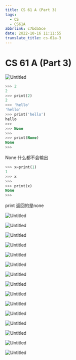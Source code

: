 ```yaml
---
title: CS 61 A (Part 3)
tags:
  - CS
  - CS61A
abbrlink: c7bda5ce
date: 2022-10-16 11:11:55
translate_title: cs-61a-3
---
```


# CS 61 A (Part 3)

![Untitled](https://cdn.jsdelivr.net/gh/kitety/blog_img@master/image/cs61a/3//Untitled.png)

<!-- more -->
 

```sql
>>> 2
2
>>> print(2)
2
>>> 'hello'
'hello'
>>> print('hello')
hello
>>>
>>> None
>>>
>>> print(None)
None
>>>
```

None 什么都不会输出

```sql
>>> x=print(1)
1
>>> x
>>>
>>> print(x)
None
>>>
```

print 返回的是none

![Untitled](https://cdn.jsdelivr.net/gh/kitety/blog_img@master/image/cs61a/3//Untitled%201.png)

![Untitled](https://cdn.jsdelivr.net/gh/kitety/blog_img@master/image/cs61a/3//Untitled%202.png)

![Untitled](https://cdn.jsdelivr.net/gh/kitety/blog_img@master/image/cs61a/3//Untitled%203.png)

![Untitled](https://cdn.jsdelivr.net/gh/kitety/blog_img@master/image/cs61a/3//Untitled%204.png)

![Untitled](https://cdn.jsdelivr.net/gh/kitety/blog_img@master/image/cs61a/3//Untitled%205.png)

![Untitled](https://cdn.jsdelivr.net/gh/kitety/blog_img@master/image/cs61a/3//Untitled%206.png)

![Untitled](https://cdn.jsdelivr.net/gh/kitety/blog_img@master/image/cs61a/3//Untitled%207.png)

![Untitled](https://cdn.jsdelivr.net/gh/kitety/blog_img@master/image/cs61a/3//Untitled%208.png)

![Untitled](https://cdn.jsdelivr.net/gh/kitety/blog_img@master/image/cs61a/3//Untitled%209.png)

![Untitled](https://cdn.jsdelivr.net/gh/kitety/blog_img@master/image/cs61a/3//Untitled%2010.png)

![Untitled](https://cdn.jsdelivr.net/gh/kitety/blog_img@master/image/cs61a/3//Untitled%2011.png)

![Untitled](https://cdn.jsdelivr.net/gh/kitety/blog_img@master/image/cs61a/3//Untitled%2012.png)

![Untitled](https://cdn.jsdelivr.net/gh/kitety/blog_img@master/image/cs61a/3//Untitled%2013.png)

![Untitled](https://cdn.jsdelivr.net/gh/kitety/blog_img@master/image/cs61a/3//Untitled%2014.png)

![Untitled](https://cdn.jsdelivr.net/gh/kitety/blog_img@master/image/cs61a/3//Untitled%2015.png)
